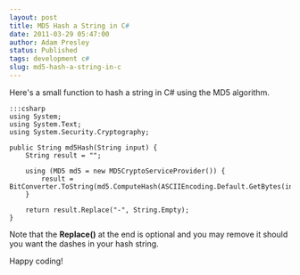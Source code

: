 ```yaml
---
layout: post
title: MD5 Hash a String in C#
date: 2011-03-29 05:47:00
author: Adam Presley
status: Published
tags: development c#
slug: md5-hash-a-string-in-c
---
```


Here's a small function to hash a string in C# using the MD5 algorithm.

    :::csharp
    using System;
    using System.Text;
    using System.Security.Cryptography;

    public String md5Hash(String input) {
        String result = "";

        using (MD5 md5 = new MD5CryptoServiceProvider()) {
            result = BitConverter.ToString(md5.ComputeHash(ASCIIEncoding.Default.GetBytes(input)));
        }

        return result.Replace("-", String.Empty);
    }

Note that the **Replace()** at the end is optional and you may remove it
should you want the dashes in your hash string.

Happy coding!
